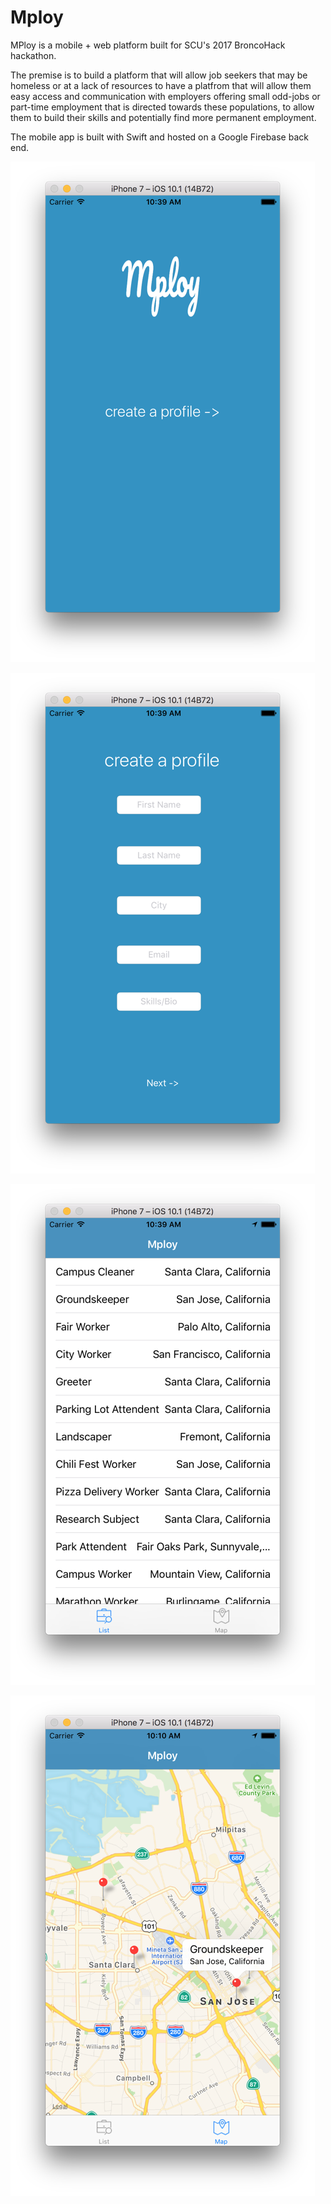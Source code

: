 # Mploy

MPloy is a mobile + web platform built for SCU's 2017 BroncoHack hackathon.

The premise is to build a platform that will allow job seekers that may be homeless or at a lack of resources to have a platfrom that will allow them easy access and communication with employers offering small odd-jobs or part-time employment that is directed towards these populations, to allow them to build their skills and potentially find more permanent employment.

The mobile app is built with Swift and hosted on a Google Firebase back end. 

![alt text](https://github.com/Sanjeezy/Mploy/blob/master/screenshots/Screen%20Shot%202017-04-15%20at%2010.39.32%20AM.png)

![alt text](https://github.com/Sanjeezy/Mploy/blob/master/screenshots/Screen%20Shot%202017-04-15%20at%2010.39.42%20AM.png)

![alt text](https://github.com/Sanjeezy/Mploy/blob/master/screenshots/Screen%20Shot%202017-04-15%20at%2010.39.48%20AM.png)

![alt text](https://github.com/Sanjeezy/Mploy/blob/master/screenshots/Screen%20Shot%202017-04-15%20at%2010.10.49%20AM.png)
